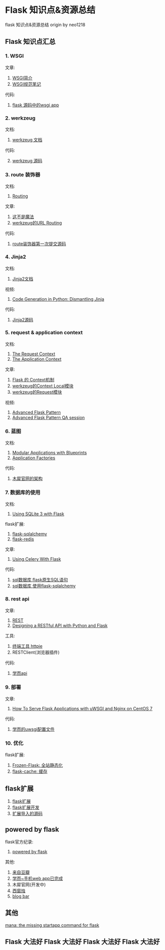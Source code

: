 Flask 知识点&资源总结
===
flask 知识点&资源总结 origin by neo1218

## Flask 知识点汇总
### 1. WSGI
文章:

1. [WSGI简介](http://segmentfault.com/a/1190000003069785)
2. [WSGI规范笔记](http://segmentfault.com/a/1190000002717571)

代码:

1. [flask 源码中的wsgi app](https://github.com/mitsuhiko/flask/blob/master/flask%2Fapp.py#L1937)

### 2. werkzeug
文档:

1. [werkzeug 文档](http://werkzeug.pocoo.org/)

代码:

2. [werkzeug 源码](https://github.com/mitsuhiko/werkzeug)

### 3. route 装饰器
文档:

1. [Routing](http://flask.pocoo.org/docs/0.10/quickstart/#routing)

文章:

1. [这不是魔法](http://python.jobbole.com/80956/)
2. [werkzeug的URL Routing](http://werkzeug.pocoo.org/docs/0.11/routing/)

代码:

1. [route装饰器第一次提交源码](https://github.com/mitsuhiko/flask/commit/33850c0ebd23ae615e6823993d441f46d80b1ff0#diff-ddeb74475c4912b6cc688dfc962b4b1cR226)

### 4. Jinja2
文档:

1. [Jinja2文档](http://jinja.pocoo.org/)

视频:

1. [Code Generation in Python: Dismantling Jinja](https://www.youtube.com/watch?v=-NPuhYWzi-c)

代码:

1. [Jinja2源码](https://github.com/mitsuhiko/jinja2)

### 5. request & application context
文档:

1. [The Request Context](http://flask.pocoo.org/docs/0.10/reqcontext/)
2. [The Application Context](http://flask.pocoo.org/docs/0.10/appcontext/#the-application-context)

文章:

1. [Flask 的 Context机制](https://blog.tonyseek.com/post/the-context-mechanism-of-flask/)
2. [werkzeug的Context Local模块](http://werkzeug.pocoo.org/docs/0.11/local/)
3. [werkzeug的Request模块](http://werkzeug.pocoo.org/docs/0.11/wrappers/)

视频:

1. [Advanced Flask Pattern](https://www.youtube.com/watch?v=KOvgfbBFZxk)
2. [Advanced Flask Pattern QA session](https://www.youtube.com/watch?v=XAARbHEjZUQ)

### 6. 蓝图
文档:

1. [Modular Applications with Blueprints](http://flask.pocoo.org/docs/0.10/blueprints/#my-first-blueprint)
2. [Application Factories](http://flask.pocoo.org/docs/0.10/patterns/appfactories/)

代码:

1. [木犀官网的架构](https://github.com/Muxi-Studio/muxi_site)

### 7. 数据库的使用
文档:

1. [Using SQLite 3 with Flask](http://flask.pocoo.org/docs/0.10/patterns/sqlite3/)

flask扩展:

1. [flask-sqlalchemy](https://github.com/mitsuhiko/flask-sqlalchemy)
2. [flask-redis](https://github.com/underyx/Flask-Redis)

文章:

1. [Using Celery With Flask](http://blog.miguelgrinberg.com/post/using-celery-with-flask)

代码:

1. [sql数据库,flask原生SQL语句](http://flask.pocoo.org/docs/0.10/tutorial/schema/)
2. [sql数据库,使用flask-sqlalchemy](https://github.com/Muxi-Studio/muxi_site/blob/master/muxiwebsite%2Fmodels.py)

### 8. rest api
文章:

1. [REST](http://searchsoa.techtarget.com/definition/REST)
2. [Designing a RESTful API with Python and Flask](http://blog.miguelgrinberg.com/post/designing-a-restful-api-with-python-and-flask)

工具:

1. [终端工具 httpie](https://github.zohttps://github.com/jkbrzt/httpieem/)
2. RESTClient(浏览器插件)

代码:

1. [学而api](https://github.com/Muxi-Studio/xueer_be/tree/master/xueer/api_1_0)

### 9. 部署
文章:

1. [How To Serve Flask Applications with uWSGI and Nginx on CentOS 7](https://www.digitalocean.com/community/tutorials/how-to-serve-flask-applications-with-uwsgi-and-nginx-on-centos-7)

代码:

1. [学而的uwsgi配置文件](https://github.com/Muxi-Studio/xueer_be/blob/master/xueer.ini)

### 10. 优化
flask扩展:

1. [Frozen-Flask: 全站静态化](http://pythonhosted.org/Frozen-Flask/)
2. [flask-cache: 缓存](https://pythonhosted.org/Flask-Cache/)

## flask扩展

1. [flask扩展](http://flask.pocoo.org/extensions/)
2. [flask扩展开发](http://docs.jinkan.org/docs/flask/extensiondev.html)
3. [扩展导入的源码](https://github.com/mitsuhiko/flask/blob/master/flask%2Fext%2F__init__.py)

## powered by flask
flask官方纪录:

1. [powered by flask](http://flask.pocoo.org/community/poweredby/)

其他:

1. [来自豆瓣](http://www.douban.com/group/topic/32753119/)
2. [学而~手机web app已完成](http://xueer.ccnuer.cn)
3. 木犀官网(开发中)
4. [西窗烛](http://www.xichuangzhu.com/)
5. [blog bar](http://www.blogbar.cc/)

## 其他
[mana: the missing startapp command for flask](https://github.com/neo1218/mana)

## Flask 大法好  Flask 大法好  Flask 大法好  Flask 大法好
